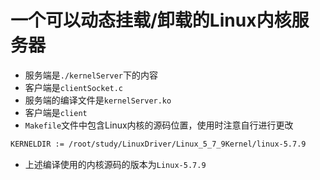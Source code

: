 # 一个可以动态挂载/卸载的Linux内核服务器
- 服务端是`./kernelServer`下的内容
- 客户端是`clientSocket.c`
- 服务端的编译文件是`kernelServer.ko`
- 客户端是`client`
- `Makefile`文件中包含Linux内核的源码位置，使用时注意自行进行更改
```sh
KERNELDIR := /root/study/LinuxDriver/Linux_5_7_9Kernel/linux-5.7.9
```
- 上述编译使用的内核源码的版本为`Linux-5.7.9`